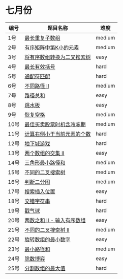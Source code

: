 # 七月份

**编号**|**题目名称**|**难度**
--------|------------|-------
1号|[最长重复子数组](./第1题%20718.%20最长重复子数组)|medium
2号|[有序矩阵中第K小的元素](./第2题%20378.%20有序矩阵中第K小的元素)|medium
3号|[将有序数组转换为二叉搜索树](./第3题%20108.%20将有序数组转换为二叉搜索树)|easy
4号|[最长有效括号](./第4题%2032.%20最长有效括号)|hard
5号|[通配符匹配](./第5题%2044.%20通配符匹配)|hard
6号|[不同路径 II](./第6题%2063.%20不同路径%20II)|medium
7号|[路径总和](./第7题%20112.%20路径总和)|easy
8号|[跳水板](./第8题%20面试题%2016.11.%20跳水板)|easy
9号|[恢复空格](./第9题%20面试题%2017.13.%20恢复空格)|medium
10号|[最佳买卖股票时机含冷冻期](./第10题%20309.%20最佳买卖股票时机含冷冻期)|medium
11号|[计算右侧小于当前元素的个数](./第11题%20315.%20计算右侧小于当前元素的个数)|hard
12号|[地下城游戏](./第12题%20174.%20地下城游戏)|hard
13号|[两个数组的交集 II](./第13题%20350.%20两个数组的交集%20II)|easy
14号|[三角形最小路径和](./第14题%20120.%20三角形最小路径和)|medium
15号|[不同的二叉搜索树](./第15题%2096.%20不同的二叉搜索树)|medium
16号|[判断二分图](./第16题%20785.%20判断二分图)|medium
17号|[搜索插入位置](./第17题%2035.%20搜索插入位置)|easy
18号|[交错字符串](./第18题%2097.%20交错字符串)|hard
19号|[戳气球](./第19题%20312.%20戳气球)|hard
20号|[两数之和 II - 输入有序数组](./第20题%20167.%20两数之和%20II%20-%20输入有序数组)|easy
21号|[不同的二叉搜索树 II](./第21题%2095.%20不同的二叉搜索树%20II)|medium
22号|[旋转数组的最小数字](./第22题%20剑指%20Offer%2011.%20旋转数组的最小数字)|easy
23号|[最小路径和](./第23题%2064.%20最小路径和)|medium
24号|[除数博弈](./第24题%201025.%20除数博弈)|easy
25号|[分割数组的最大值](./第25题%20410.%20分割数组的最大值)|hard
